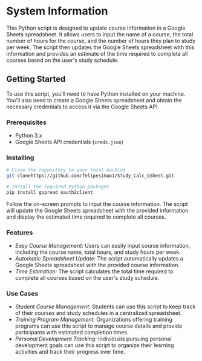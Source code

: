 # System Information

This Python script is designed to update course information in a Google Sheets spreadsheet. It allows users to input the name of a course, the total number of hours for the course, and the number of hours they plan to study per week. The script then updates the Google Sheets spreadsheet with this information and provides an estimate of the time required to complete all courses based on the user's study schedule.

## Getting Started

To use this script, you'll need to have Python installed on your machine. You'll also need to create a Google Sheets spreadsheet and obtain the necessary credentials to access it via the Google Sheets API.

### Prerequisites

- Python 3.x
- Google Sheets API credentials (`creds.json`)

### Installing

```bash
# Clone the repository to your local machine
git clonehttps://github.com/felipesimao1/Study_Calc_GSheet.git

# Install the required Python packages
pip install gspread oauth2client
```

Follow the on-screen prompts to input the course information. The script will update the Google Sheets spreadsheet with the provided information and display the estimated time required to complete all courses.

### Features
- *Easy Course Management:* Users can easily input course information, including the course name, total hours, and study hours per week.
- *Automatic Spreadsheet Update:* The script automatically updates a Google Sheets spreadsheet with the provided course information.
- *Time Estimation:* The script calculates the total time required to complete all courses based on the user's study schedule.

### Use Cases
- *Student Course Management:* Students can use this script to keep track of their courses and study schedules in a centralized spreadsheet.
- *Training Program Management:* Organizations offering training programs can use this script to manage course details and provide participants with estimated completion times.
- *Personal Development Tracking:* Individuals pursuing personal development goals can use this script to organize their learning activities and track their progress over time.
